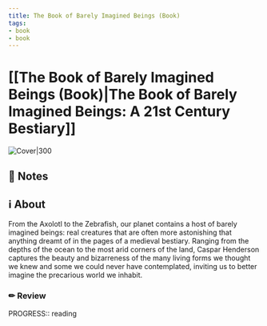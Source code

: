 ```yaml
---
title: The Book of Barely Imagined Beings (Book)
tags: 
- book
- book
---
```




# [[The Book of Barely Imagined Beings (Book)|The Book of Barely Imagined Beings: A 21st Century Bestiary]]

![Cover|300](https://i.gr-assets.com/images/S/compressed.photo.goodreads.com/books/1358299908l/13562662.jpg)

## 📝 Notes



## ℹ️ About

From the Axolotl to the Zebrafish, our planet contains a host of barely imagined beings: real creatures that are often more astonishing that anything dreamt of in the pages of a medieval bestiary. Ranging from the depths of the ocean to the most arid corners of the land, Caspar Henderson captures the beauty and bizarreness of the many living forms we thought we knew and some we could never have contemplated, inviting us to better imagine the precarious world we inhabit.

### ✏ Review

PROGRESS:: reading

